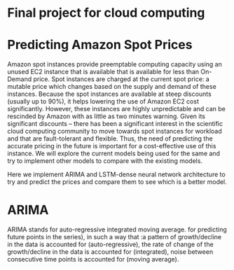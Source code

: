# Final project for cloud computing

# Predicting Amazon Spot Prices 

Amazon spot instances provide preemptable computing capacity using an unused EC2 instance that is available that is available for less than On-Demand price. Spot instances are charged at the current spot price: a mutable price which changes based on the supply and demand of these instances. Because the spot instances are available at steep discounts (usually up to 90%), it helps lowering the use of Amazon EC2 cost significantly. However, these instances are highly unpredictable and can be rescinded by Amazon with as little as two minutes warning. Given its significant discounts – there has been a significant interest in the scientific cloud computing community to move towards spot instances for workload and that are fault-tolerant and flexible. Thus, the need of predicting the accurate pricing in the future is important for a cost-effective use of this instance. We will explore the current models being used for the same and try to implement other models to compare with the existing models.

Here we implement ARIMA and LSTM-dense neural network architecture to try and predict the prices and compare them to see which is a better model.

# ARIMA 

ARIMA stands for auto-regressive integrated moving average. for predicting future points in the series), in such a way that :a pattern of growth/decline in the data is accounted for (auto-regressive), the rate of change of the growth/decline in the data is accounted for (integrated), noise between consecutive time points is accounted for (moving average).
